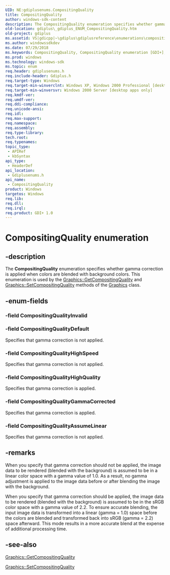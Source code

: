 ```yaml
---
UID: NE:gdiplusenums.CompositingQuality
title: CompositingQuality
author: windows-sdk-content
description: The CompositingQuality enumeration specifies whether gamma correction is applied when colors are blended with background colors.
old-location: gdiplus\_gdiplus_ENUM_CompositingQuality.htm
old-project: gdiplus
ms.assetid: VS|gdicpp|~\gdiplus\gdiplusreference\enumerations\compositingquality.htm
ms.author: windowssdkdev
ms.date: 07/29/2018
ms.keywords: CompositingQuality, CompositingQuality enumeration [GDI+], CompositingQualityAssumeLinear, CompositingQualityDefault, CompositingQualityGammaCorrected, CompositingQualityHighQuality, CompositingQualityHighSpeed, _gdiplus_ENUM_CompositingQuality, gdiplus._gdiplus_ENUM_CompositingQuality, gdiplusenums/CompositingQuality, gdiplusenums/CompositingQualityAssumeLinear, gdiplusenums/CompositingQualityDefault, gdiplusenums/CompositingQualityGammaCorrected, gdiplusenums/CompositingQualityHighQuality, gdiplusenums/CompositingQualityHighSpeed
ms.prod: windows
ms.technology: windows-sdk
ms.topic: enum
req.header: gdiplusenums.h
req.include-header: Gdiplus.h
req.target-type: Windows
req.target-min-winverclnt: Windows XP, Windows 2000 Professional [desktop apps only]
req.target-min-winversvr: Windows 2000 Server [desktop apps only]
req.kmdf-ver: 
req.umdf-ver: 
req.ddi-compliance: 
req.unicode-ansi: 
req.idl: 
req.max-support: 
req.namespace: 
req.assembly: 
req.type-library: 
tech.root: 
req.typenames: 
topic_type:
 - APIRef
 - kbSyntax
api_type:
 - HeaderDef
api_location:
 - Gdiplusenums.h
api_name:
 - CompositingQuality
product: Windows
targetos: Windows
req.lib: 
req.dll: 
req.irql: 
req.product: GDI+ 1.0
---
```


# CompositingQuality enumeration


## -description


The <b>CompositingQuality</b> enumeration specifies whether gamma correction is applied when colors are blended with background colors. This enumeration is used by the <a href="https://msdn.microsoft.com/7d37da31-6ab0-4054-8a98-64cfbf9225ec">Graphics::GetCompositingQuality</a> and <a href="https://msdn.microsoft.com/e3544a81-d039-4bd6-89ea-d3883c95f7a9">Graphics::SetCompositingQuality</a> methods of the 
			<a href="https://msdn.microsoft.com/library/windows/hardware/mt131452">Graphics</a> class.


## -enum-fields




### -field CompositingQualityInvalid


### -field CompositingQualityDefault

Specifies that gamma correction is not applied. 


### -field CompositingQualityHighSpeed

Specifies that gamma correction is not applied. 


### -field CompositingQualityHighQuality

Specifies that gamma correction is applied. 


### -field CompositingQualityGammaCorrected

Specifies that gamma correction is applied. 


### -field CompositingQualityAssumeLinear

Specifies that gamma correction is not applied. 


## -remarks



When you specify that gamma correction should not be applied, the image data to be rendered (blended with the background) is assumed to be in a linear color space with a gamma value of 1.0. As a result, no gamma adjustment is applied to the image data before or after blending the image with the background.

When you specify that gamma correction should be applied, the image data to be rendered (blended with the background) is assumed to be in the sRGB color space with a gamma value of 2.2. To ensure accurate blending, the input image data is transformed into a linear (gamma = 1.0) space before the colors are blended and transformed back into sRGB (gamma = 2.2) space afterward. This mode results in a more accurate blend at the expense of additional processing time. 




## -see-also




<a href="https://msdn.microsoft.com/7d37da31-6ab0-4054-8a98-64cfbf9225ec">Graphics::GetCompositingQuality</a>



<a href="https://msdn.microsoft.com/e3544a81-d039-4bd6-89ea-d3883c95f7a9">Graphics::SetCompositingQuality</a>
 

 

